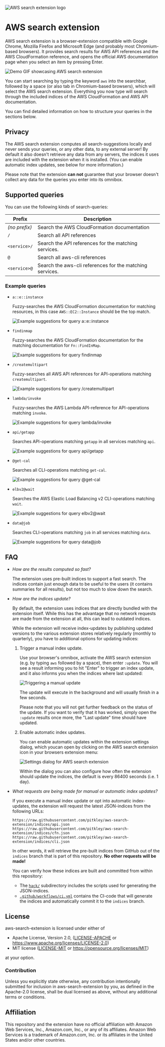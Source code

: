 ![AWS search extension logo](extension/logo.png)

# AWS search extension

AWS search extension is a browser-extension compatible with Google Chrome, Mozilla Firefox and Microsoft Edge (and probably most Chromium-based browsers).
It provides search results for AWS API references and the AWS CloudFormation reference, and opens the official AWS documentation page when you select an item by pressing Enter.

![Demo GIF showcasing AWS search extension](docs/demo.gif)

You can start searching by typing the keyword `aws` into the searchbar, followed by a space (or also tab in Chromium-based browsers), which will select the AWS search extension.
Everything you now type will search through the included indices of the AWS CloudFormation and AWS API documentation.

You can find detailed information on how to structure your queries in the sections below.

## Privacy

The AWS search extension computes all search-suggestions locally and never sends your queries, or any other data, to any external server!
By default it also doesn't retrieve any data from any servers, the indices it uses are included with the extension when it is installed.
(You can enable automatic index updates, see below for more information.)

Please note that the extension **can not** guarantee that your browser doesn't collect any data for the queries you enter into its omnibox.

## Supported queries

You can use the following kinds of search-queries:

| Prefix        | Description                                              |
| ------------- | -------------------------------------------------------- |
| *(no prefix)* | Search the AWS CloudFormation documentation              |
| `/`           | Search all API references                                |
| `<service>/`  | Search the API references for the matching services.     |
| `@`           | Search all aws-cli references                            |
| `<service>@`  | Search the aws-cli references for the matching services. |

### Example queries

* `a::e::instance`

    Fuzzy-searches the AWS CloudFormation documentation for matching resources, in this case `AWS::EC2::Instance` should be the top match.

    ![Example suggestions for query `a::e::instance`](docs/cfn-aeinstance.png)

* `findinmap`

    Fuzzy-searches the AWS CloudFormation documentation for the matching documentation for `Fn::FindInMap`.

    ![Example suggestions for query `findinmap`](docs/cfn-findinmap.png)

* `/createmultipart`

    Fuzzy-searches all AWS API references for API-operations matching `createmultipart`.

    ![Example suggestions for query `/createmultipart`](docs/api-createmultipart.png)

* `lambda/invoke`

    Fuzzy-searches the AWS Lambda API-reference for API-operations matching `invoke`.

    ![Example suggestions for query `lambda/invoke`](docs/api-lambda-invoke.png)

* `api/getapp`

    Searches API-operations matching `getapp` in all services matching `api`.

    ![Example suggestions for query `api/getapp`](docs/api-api-getapp.png)

* `@get-cal`

    Searches all CLI-operations matching `get-cal`.

    ![Example suggestions for query `@get-cal`](docs/cli-getcal.png)

* `elbv2@wait`

    Searches the AWS Elastic Load Balancing v2 CLI-operations matching `wait`.

    ![Example suggestions for query `elbv2@wait`](docs/cli-elbv2-wait.png)

 * `data@job`

    Searches CLI-operations matching `job` in all services matching `data`.

    ![Example suggestions for query `data@job`](docs/cli-data-job.png)

## FAQ

* *How are the results computed so fast?*

    The extension uses pre-built indices to support a fast search.
    The indices contain just enough data to be useful to the users (it contains summaries for all results), but not too much to slow down the search.

* *How are the indices update?*

    By default, the extension uses indices that are directly bundled with the extension itself.
    While this has the advantage that no network requests are made from the extension at all, this can lead to outdated indices.

    While the extension will receive index-updates by publishing updated versions to the various extension stores relatively regularly (monthly to quarterly), you have to additional options for updating indices:

    1. Trigger a manual index update.

        Use your browser's omnibox, activate the AWS search extension (e.g. by typing `aws` followed by a space), then enter `:update`.
        You will see a result informing you to hit "Enter" to trigger an index update, and it also informs you when the indices where last updated:

        ![Triggering a manual update](docs/aes-command-update.png)

        The update will execute in the background and will usually finish in a few seconds.

        Please note that you will not get further feedback on the status of the update.
        If you want to verify that it has worked, simply open the `:update` results once more, the "Last update" time should have updated.

    2. Enable automatic index updates.

        You can enable automatic updates within the extension settings dialog, which youcan open by clicking on the AWS search extension icon in your browsers extension menu:

        ![Settings dialog for AWS search extension](docs/aes-settings.png)

        Within the dialog you can also configure how often the extension should update the indices, the default is every 86400 seconds (i.e. 1 day).

* *What requests are being made for manual or automatic index updates?*

    If you execute a manual index update or opt into automatic index-updates, the extension will request the latest JSON-indices from the following URLs:

    ```
    https://raw.githubusercontent.com/pitkley/aws-search-extension/indices/api.json
    https://raw.githubusercontent.com/pitkley/aws-search-extension/indices/cfn.json
    https://raw.githubusercontent.com/pitkley/aws-search-extension/indices/cli.json
    ```

    In other words, it will retrieve the pre-built indices from GitHub out of the `indices` branch that is part of this repository.
    **No other requests will be made!**

    You can verify how these indices are built and committed from within this repository:

    * The [`hack/`](hack/) subdirectory includes the scripts used for generating the JSON-indices.
    * [`.github/workflows/ci.yml`](.github/workflows/ci.yml) contains the CI-code that will generate the indices and automatically commit it to the `indices` branch.

## <a name="license"></a> License

aws-search-extension is licensed under either of

* Apache License, Version 2.0, ([LICENSE-APACHE](LICENSE-APACHE) or <https://www.apache.org/licenses/LICENSE-2.0>)
* MIT license ([LICENSE-MIT](LICENSE-MIT) or <https://opensource.org/licenses/MIT>)

at your option.

### <a name="license-contribution"></a> Contribution

Unless you explicitly state otherwise, any contribution intentionally submitted for inclusion in aws-search-extension by you, as defined in the Apache-2.0 license, shall be dual licensed as above, without any additional terms or conditions.

## Affiliation

This repository and the extension have no official affiliation with Amazon Web Services, Inc., Amazon.com, Inc., or any of its affiliates.
Amazon Web Services is a trademark of Amazon.com, Inc. or its affiliates in the United States and/or other countries.
